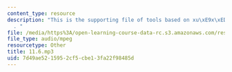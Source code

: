 ```yaml
---
content_type: resource
description: "This is the supporting file of tools based on xu\xE9x\xED h\xE0nz\xEC\
  . "
file: /media/https%3A/open-learning-course-data-rc.s3.amazonaws.com/res-21g-003-learning-chinese-a-foundation-course-in-mandarin-spring-2011/7d49ae5215952cf5cbe13fa22f98485d_11.6.mp3
file_type: audio/mpeg
resourcetype: Other
title: 11.6.mp3
uid: 7d49ae52-1595-2cf5-cbe1-3fa22f98485d
---
```

